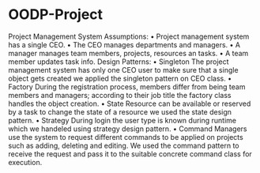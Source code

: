# OODP-Project
Project Management System
Assumptions:
• Project management system has a single CEO.
• The CEO manages departments and managers.
• A manager manages team members, projects, resources an tasks.
• A team member updates task info.
Design Patterns:
• Singleton
The project management system has only one CEO user to make sure that a single object gets created we applied the singleton pattern on CEO class.
• Factory
During the registration process, members differ from being team members and managers; according to their job title the factory class handles the object creation.
• State
Resource can be available or reserved by a task to change the state of a resource we used the state design pattern.
• Strategy
During login the user type is known during runtime which we handeled using strategy design pattern.
• Command
Managers use the system to request different commands to be applied on projects such as adding, deleting and editing. We used the command pattern to receive the request and pass it to the suitable concrete command class for execution.
